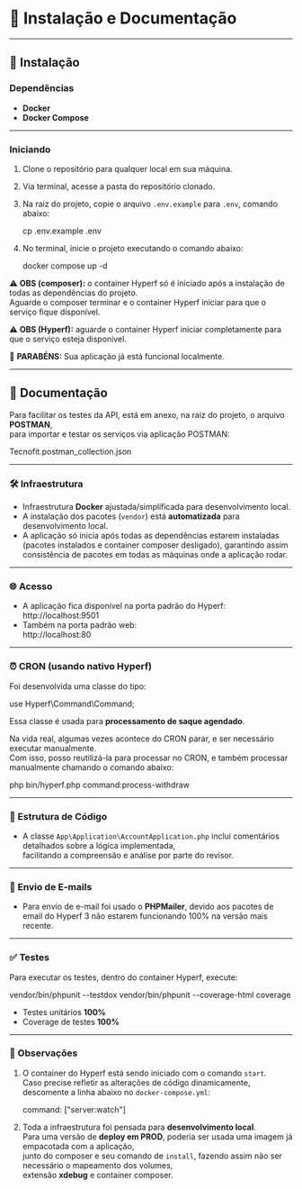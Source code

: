 # 📘 Instalação e Documentação

---

## 🚀 Instalação

### Dependências
- **Docker**  
- **Docker Compose**  

---

### Iniciando

1. Clone o repositório para qualquer local em sua máquina.
2. Via terminal, acesse a pasta do repositório clonado.
3. Na raiz do projeto, copie o arquivo `.env.example` para `.env`, comando abaixo:

   cp .env.example .env

4. No terminal, inicie o projeto executando o comando abaixo:

   docker compose up -d

⚠️ **OBS (composer):** o container Hyperf só é iniciado após a instalação de todas as dependências do projeto.  
Aguarde o composer terminar e o container Hyperf iniciar para que o serviço fique disponível.  

⚠️ **OBS (Hyperf):** aguarde o container Hyperf iniciar completamente para que o serviço esteja disponível.  

🎉 **PARABÉNS:** Sua aplicação já está funcional localmente.  

---

## 📖 Documentação

Para facilitar os testes da API, está em anexo, na raiz do projeto, o arquivo **POSTMAN**,  
para importar e testar os serviços via aplicação POSTMAN:

Tecnofit.postman_collection.json

---

### 🛠️ Infraestrutura

- Infraestrutura **Docker** ajustada/simplificada para desenvolvimento local.
- A instalação dos pacotes (`vendor`) está **automatizada** para desenvolvimento local.
- A aplicação só inicia após todas as dependências estarem instaladas  
  (pacotes instalados e container composer desligado), garantindo assim consistência de pacotes em todas as máquinas onde a aplicação rodar.

---

### 🌐 Acesso

- A aplicação fica disponível na porta padrão do Hyperf:  
  http://localhost:9501  
- Também na porta padrão web:  
  http://localhost:80  

---

### ⏰ CRON (usando nativo Hyperf)

Foi desenvolvida uma classe do tipo:

use Hyperf\Command\Command;

Essa classe é usada para **processamento de saque agendado**.  

Na vida real, algumas vezes acontece do CRON parar, e ser necessário executar manualmente.  
Com isso, posso reutilizá-la para processar no CRON, e também processar manualmente chamando o comando abaixo:

php bin/hyperf.php command:process-withdraw

---

### 📂 Estrutura de Código

- A classe `App\Application\AccountApplication.php` inclui comentários detalhados sobre a lógica implementada,  
  facilitando a compreensão e análise por parte do revisor.  

---

### 📧 Envio de E-mails

- Para envio de e-mail foi usado o **PHPMailer**, devido aos pacotes de email do Hyperf 3 não estarem funcionando 100% na versão mais recente.  

---

### ✅ Testes

Para executar os testes, dentro do container Hyperf, execute:

vendor/bin/phpunit --testdox
vendor/bin/phpunit --coverage-html coverage

- Testes unitários **100%**  
- Coverage de testes **100%**  

---

### 📌 Observações

1. O container do Hyperf está sendo iniciado com o comando `start`.  
   Caso precise refletir as alterações de código dinamicamente,  
   descomente a linha abaixo no `docker-compose.yml`:

   command: ["server:watch"]

2. Toda a infraestrutura foi pensada para **desenvolvimento local**.  
   Para uma versão de **deploy em PROD**, poderia ser usada uma imagem já empacotada com a aplicação,  
   junto do composer e seu comando de `install`, fazendo assim não ser necessário o mapeamento dos volumes,  
   extensão **xdebug** e container composer.
